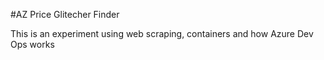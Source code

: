 #AZ Price Glitecher Finder

This is an experiment using web scraping, containers and how Azure Dev Ops works
